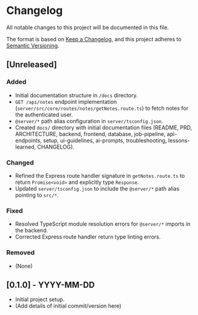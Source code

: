 # Changelog

All notable changes to this project will be documented in this file.

The format is based on [Keep a Changelog](https://keepachangelog.com/en/1.0.0/),
and this project adheres to [Semantic Versioning](https://semver.org/spec/v2.0.0.html).

## [Unreleased]

### Added

*   Initial documentation structure in `/docs` directory.
*   `GET /api/notes` endpoint implementation (`server/src/core/routes/notes/getNotes.route.ts`) to fetch notes for the authenticated user.
*   `@server/*` path alias configuration in `server/tsconfig.json`.
*   Created `docs/` directory with initial documentation files (README, PRD, ARCHITECTURE, backend, frontend, database, job-pipeline, api-endpoints, setup, ui-guidelines, ai-prompts, troubleshooting, lessons-learned, CHANGELOG).

### Changed

*   Refined the Express route handler signature in `getNotes.route.ts` to return `Promise<void>` and explicitly type `Response`.
*   Updated `server/tsconfig.json` to include the `@server/*` path alias pointing to `src/*`.

### Fixed

*   Resolved TypeScript module resolution errors for `@server/*` imports in the backend.
*   Corrected Express route handler return type linting errors.

### Removed

*   (None)

## [0.1.0] - YYYY-MM-DD

*   Initial project setup.
*   (Add details of initial commit/version here) 